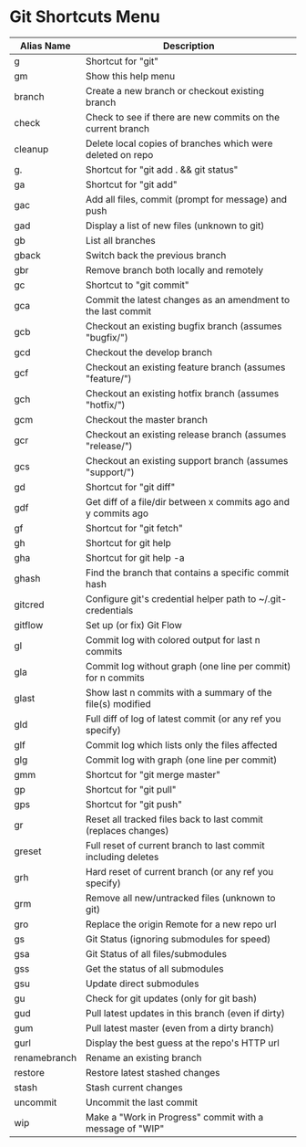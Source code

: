 # Git Shortcuts Menu

| Alias Name   | Description                                                  |
| ------------ | ------------------------------------------------------------ |
| g            | Shortcut for "git"                                           |
| gm           | Show this help menu                                          |
| branch       | Create a new branch or checkout existing branch              |
| check        | Check to see if there are new commits on the current branch  |
| cleanup      | Delete local copies of branches which were deleted on repo   |
| g.           | Shortcut for "git add . && git status"                       |
| ga           | Shortcut for "git add"                                       |
| gac          | Add all files, commit (prompt for message) and push          |
| gad          | Display a list of new files (unknown to git)                 |
| gb           | List all branches                                            |
| gback        | Switch back the previous branch                              |
| gbr          | Remove branch both locally and remotely                      |
| gc           | Shortcut to "git commit"                                     |
| gca          | Commit the latest changes as an amendment to the last commit |
| gcb          | Checkout an existing bugfix branch (assumes "bugfix/")       |
| gcd          | Checkout the develop branch                                  |
| gcf          | Checkout an existing feature branch (assumes "feature/")     |
| gch          | Checkout an existing hotfix branch (assumes "hotfix/")       |
| gcm          | Checkout the master branch                                   |
| gcr          | Checkout an existing release branch (assumes "release/")     |
| gcs          | Checkout an existing support branch (assumes "support/")     |
| gd           | Shortcut for "git diff"                                      |
| gdf          | Get diff of a file/dir between x commits ago and y commits ago |
| gf           | Shortcut for "git fetch"                                     |
| gh           | Shortcut for git help                                        |
| gha          | Shortcut for git help -a                                     |
| ghash        | Find the branch that contains a specific commit hash         |
| gitcred      | Configure git's credential helper path to ~/.git-credentials |
| gitflow      | Set up (or fix) Git Flow                                     |
| gl           | Commit log with colored output for last n commits            |
| gla          | Commit log without graph (one line per commit) for n commits |
| glast        | Show last n commits with a summary of the file(s) modified   |
| gld          | Full diff of log of latest commit (or any ref you specify)   |
| glf          | Commit log which lists only the files affected               |
| glg          | Commit log with graph (one line per commit)                  |
| gmm          | Shortcut for "git merge master"                              |
| gp           | Shortcut for "git pull"                                      |
| gps          | Shortcut for "git push"                                      |
| gr           | Reset all tracked files back to last commit (replaces changes) |
| greset       | Full reset of current branch to last commit including deletes |
| grh          | Hard reset of current branch (or any ref you specify)        |
| grm          | Remove all new/untracked files (unknown to git)              |
| gro          | Replace the origin Remote for a new repo url                 |
| gs           | Git Status (ignoring submodules for speed)                   |
| gsa          | Git Status of all files/submodules                           |
| gss          | Get the status of all submodules                             |
| gsu          | Update direct submodules                                     |
| gu           | Check for git updates (only for git bash)                    |
| gud          | Pull latest updates in this branch (even if dirty)           |
| gum          | Pull latest master (even from a dirty branch)                |
| gurl         | Display the best guess at the repo's HTTP url                |
| renamebranch | Rename an existing branch                                    |
| restore      | Restore latest stashed changes                               |
| stash        | Stash current changes                                        |
| uncommit     | Uncommit the last commit                                     |
| wip          | Make a "Work in Progress" commit with a message of "WIP"     |

